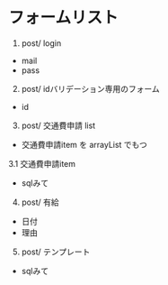 # フォームリスト
1. post/ login
- mail
- pass

2. post/ idバリデーション専用のフォーム
- id

3. post/ 交通費申請 list
- 交通費申請item を arrayList でもつ

3.1 交通費申請item
- sqlみて

4. post/ 有給
- 日付
- 理由

5. post/ テンプレート
- sqlみて
